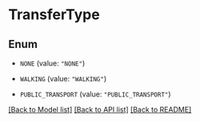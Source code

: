 # TransferType

## Enum


* `NONE` (value: `"NONE"`)

* `WALKING` (value: `"WALKING"`)

* `PUBLIC_TRANSPORT` (value: `"PUBLIC_TRANSPORT"`)


[[Back to Model list]](../README.md#documentation-for-models) [[Back to API list]](../README.md#documentation-for-api-endpoints) [[Back to README]](../README.md)


